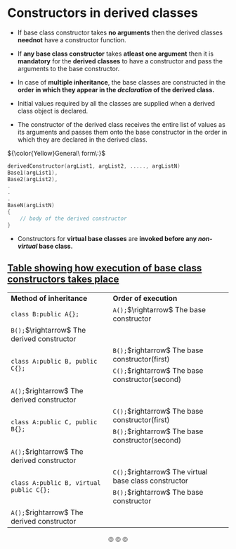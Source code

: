 # Constructors in derived classes

* If base class constructor takes **no arguments** then the derived classes **neednot** have a constructor function.
* If **any base class constructor** takes **atleast one argument** then it is **mandatory** for the **derived classes** to have a constructor and pass the arguments to the base constructor.

* In case of **multiple inheritance**, the base classes are constructed in the **order in which they appear in the _declaration_ of the derived class.**
* Initial values required by all the classes are supplied when a derived class object is declared.
* The constructor of the derived class receives the entire list of values as its arguments and passes them onto the base constructor in the order in which they are declared in the derived class.

${\color{Yellow}General\ form\:}$
```c++
derivedConstructor(argList1, argList2, ....., argListN)
Base1(argList1),
Base2(argList2),
.
.
.
BaseN(argListN)
{
	// body of the derived constructor
}
```

* Constructors for **virtual base classes** are **invoked before any _non-virtual_ base class.**


## <ins>Table showing how execution of base class constructors takes place</ins>

<table>
<tr>
<td><strong>Method of inheritance</strong></td>
<td><strong>Order of execution</strong></td>
</tr>

<tr>
<td rowspan="2"><code>class B:public A{};</code></td>
</tr>

<tr>
<td><code>A();</code>$\rightarrow$ The base constructor</td>
</tr>
<tr>
<td><code>B();</code>$\rightarrow$ The derived constructor</td>
</tr>

<tr>
<td rowspan="3"><code>class A:public B, public C{};</code></td>
</tr>

<tr>
<td><code>B();</code>$rightarrow$ The base constructor(first)</td>
</tr>

<tr>
<td><code>C();</code>$rightarrow$ The base constructor(second)</td>
</tr>

<tr>
<td><code>A();</code>$rightarrow$ The derived constructor</td>
</tr>

<tr>
<td rowspan="3"><code>class A:public C, public B{};</code></td>
</tr>

<tr>
<td><code>C();</code>$rightarrow$ The base constructor(first)</td>
</tr>

<tr>
<td><code>B();</code>$rightarrow$ The base constructor(second)</td>
</tr>

<tr>
<td><code>A();</code>$rightarrow$ The derived constructor</td>
</tr>

<tr>
<td rowspan="3"><code>class A:public B, virtual public C{};</code></td>
</tr>

<tr>
<td><code>C();</code>$rightarrow$ The virtual base class constructor</td>
</tr>

<tr>
<td><code>B();</code>$rightarrow$ The base constructor</td>
</tr>

<tr>
<td><code>A();</code>$rightarrow$ The derived constructor</td>
</tr>

</table>

<p align="center">
&#9678; &#9678; &#9678;
</p>
